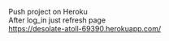 Push project on Heroku
<br>
After log_in just refresh page
<br>
https://desolate-atoll-69390.herokuapp.com/
